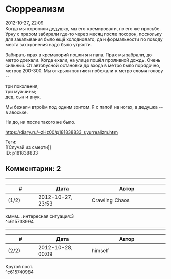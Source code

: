 Сюрреализм
==========

  
2012-10-27, 22:09  
 Когда мы хоронили дедушку, мы его кремировали, по его же просьбе. Урну с прахом забирали где-то через месяц после похорон, поскольку для закапывания было ещё холодновато, да и формальности по поводу места захоронения надо было утрясти.   
   
 Забирать прах в крематорий пошли я и папа. Прах мы забрали, до метро доехали. Когда ехали, на улице пошёл проливной дождь. Очень сильный. От автобусной остановки до входа в метро было порядочно, метров 200-300. Мы открыли зонтик и побежали к метро сломя голову --   
   
 три поколения;   
 три мужчины;   
 дед, сын и внук.   
   
 Мы бежали втроём под одним зонтом. Я с папой на ногах, а дедушка -- в авоське.   
   
 Ни до, ни после такого не было.   
  
<https://diary.ru/~zHz00/p181838833_syurrealizm.htm>  
  
Теги:  
[[Случай из смерти]]  
ID: p181838833  


Комментарии: 2
--------------

  


---



|         #         |              Дата              |                     Автор                     |           ID           |
| --- | --- | --- | --- |
| (1/2) | 2012-10-27, 23:53 | Crawling Chaos | c615738994 |

  
 хммм... интересная ситуация:3   
 ^c615738994

---



|         #         |              Дата              |                     Автор                     |           ID           |
| --- | --- | --- | --- |
| (2/2) | 2012-10-28, 00:09 | himself | c615740984 |

  
 Крутой пост.   
 ^c615740984